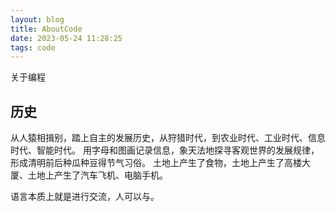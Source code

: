 ```yaml
---
layout: blog
title: AboutCode
date: 2023-05-24 11:28:25
tags: code
---
```

关于编程
## 历史

从人猿相揖别，踏上自主的发展历史，从狩猎时代，到农业时代、工业时代、信息时代、智能时代。
用字母和图画记录信息，象天法地探寻客观世界的发展规律，形成清明前后种瓜种豆得节气习俗。
土地上产生了食物，土地上产生了高楼大厦、土地上产生了汽车飞机、电脑手机。

语言本质上就是进行交流，人可以与。